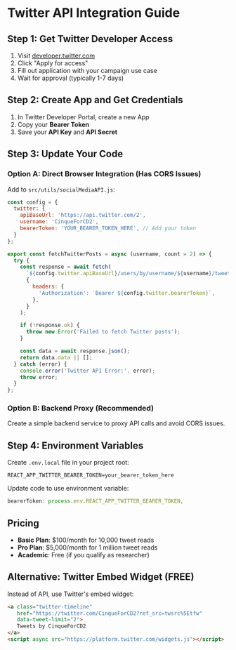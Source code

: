 # Twitter API Integration Guide

## Step 1: Get Twitter Developer Access
1. Visit [developer.twitter.com](https://developer.twitter.com)
2. Click "Apply for access"
3. Fill out application with your campaign use case
4. Wait for approval (typically 1-7 days)

## Step 2: Create App and Get Credentials
1. In Twitter Developer Portal, create a new App
2. Copy your **Bearer Token**
3. Save your **API Key** and **API Secret**

## Step 3: Update Your Code

### Option A: Direct Browser Integration (Has CORS Issues)
Add to `src/utils/socialMediaAPI.js`:

```javascript
const config = {
  twitter: {
    apiBaseUrl: 'https://api.twitter.com/2',
    username: 'CinqueForCD2',
    bearerToken: 'YOUR_BEARER_TOKEN_HERE', // Add your token
  }
};

export const fetchTwitterPosts = async (username, count = 2) => {
  try {
    const response = await fetch(
      `${config.twitter.apiBaseUrl}/users/by/username/${username}/tweets?tweet.fields=created_at,author_id&max_results=${count}`,
      {
        headers: {
          'Authorization': `Bearer ${config.twitter.bearerToken}`,
        },
      }
    );

    if (!response.ok) {
      throw new Error('Failed to fetch Twitter posts');
    }

    const data = await response.json();
    return data.data || [];
  } catch (error) {
    console.error('Twitter API Error:', error);
    throw error;
  }
};
```

### Option B: Backend Proxy (Recommended)
Create a simple backend service to proxy API calls and avoid CORS issues.

## Step 4: Environment Variables
Create `.env.local` file in your project root:

```
REACT_APP_TWITTER_BEARER_TOKEN=your_bearer_token_here
```

Update code to use environment variable:
```javascript
bearerToken: process.env.REACT_APP_TWITTER_BEARER_TOKEN,
```

## Pricing
- **Basic Plan**: $100/month for 10,000 tweet reads
- **Pro Plan**: $5,000/month for 1 million tweet reads
- **Academic**: Free (if you qualify as researcher)

## Alternative: Twitter Embed Widget (FREE)
Instead of API, use Twitter's embed widget:
```html
<a class="twitter-timeline"
   href="https://twitter.com/CinqueForCD2?ref_src=twsrc%5Etfw"
   data-tweet-limit="2">
   Tweets by CinqueForCD2
</a>
<script async src="https://platform.twitter.com/widgets.js"></script>
```